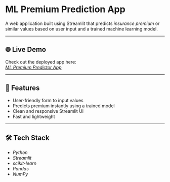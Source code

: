 # ML Premium Prediction App

A web application built using Streamlit that predicts *insurance premium* or similar values based on user input and a trained machine learning model.

---

## 🌐 Live Demo

Check out the deployed app here:  
[*ML Premium Predictor App*](https://vibhor-tech-ml-premium-prediction-project-main-sfybqi.streamlit.app/)

---

## 📌 Features

- User-friendly form to input values
- Predicts premium instantly using a trained model
- Clean and responsive Streamlit UI
- Fast and lightweight

---

## 🛠 Tech Stack

- *Python*
- *Streamlit*
- *scikit-learn*
- *Pandas*
- *NumPy*


